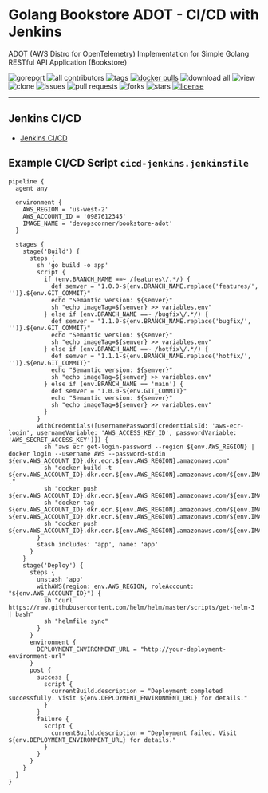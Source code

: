 # Golang Bookstore ADOT - CI/CD with Jenkins

ADOT (AWS Distro for OpenTelemetry) Implementation for Simple Golang RESTful API Application (Bookstore)

![goreport](https://goreportcard.com/badge/github.com/devopscorner/golang-adot/src)
![all contributors](https://img.shields.io/github/contributors/devopscorner/golang-adot)
![tags](https://img.shields.io/github/v/tag/devopscorner/golang-adot?sort=semver)
[![docker pulls](https://img.shields.io/docker/pulls/devopscorner/bookstore-adot.svg)](https://hub.docker.com/r/devopscorner/bookstore-adot/)
![download all](https://img.shields.io/github/downloads/devopscorner/golang-adot/total.svg)
![view](https://views.whatilearened.today/views/github/devopscorner/golang-adot.svg)
![clone](https://img.shields.io/badge/dynamic/json?color=success&label=clone&query=count&url=https://github.com/devopscorner/golang-adot/blob/master/clone.json?raw=True&logo=github)
![issues](https://img.shields.io/github/issues/devopscorner/golang-adot)
![pull requests](https://img.shields.io/github/issues-pr/devopscorner/golang-adot)
![forks](https://img.shields.io/github/forks/devopscorner/golang-adot)
![stars](https://img.shields.io/github/stars/devopscorner/golang-adot)
[![license](https://img.shields.io/github/license/devopscorner/golang-adot)](https://img.shields.io/github/license/devopscorner/golang-adot)

---

## Jenkins CI/CD

- [Jenkins CI/CD](../.jenkins/jenkins-cicd.jenkinsfile)

## Example CI/CD Script `cicd-jenkins.jenkinsfile`

```
pipeline {
  agent any

  environment {
    AWS_REGION = 'us-west-2'
    AWS_ACCOUNT_ID = '0987612345'
    IMAGE_NAME = 'devopscorner/bookstore-adot'
  }

  stages {
    stage('Build') {
      steps {
        sh 'go build -o app'
        script {
          if (env.BRANCH_NAME ==~ /features\/.*/) {
            def semver = "1.0.0-${env.BRANCH_NAME.replace('features/', '')}.${env.GIT_COMMIT}"
            echo "Semantic version: ${semver}"
            sh "echo imageTag=${semver} >> variables.env"
          } else if (env.BRANCH_NAME ==~ /bugfix\/.*/) {
            def semver = "1.1.0-${env.BRANCH_NAME.replace('bugfix/', '')}.${env.GIT_COMMIT}"
            echo "Semantic version: ${semver}"
            sh "echo imageTag=${semver} >> variables.env"
          } else if (env.BRANCH_NAME ==~ /hotfix\/.*/) {
            def semver = "1.1.1-${env.BRANCH_NAME.replace('hotfix/', '')}.${env.GIT_COMMIT}"
            echo "Semantic version: ${semver}"
            sh "echo imageTag=${semver} >> variables.env"
          } else if (env.BRANCH_NAME == 'main') {
            def semver = "1.0.0-${env.GIT_COMMIT}"
            echo "Semantic version: ${semver}"
            sh "echo imageTag=${semver} >> variables.env"
          }
        }
        withCredentials([usernamePassword(credentialsId: 'aws-ecr-login', usernameVariable: 'AWS_ACCESS_KEY_ID', passwordVariable: 'AWS_SECRET_ACCESS_KEY')]) {
          sh "aws ecr get-login-password --region ${env.AWS_REGION} | docker login --username AWS --password-stdin ${env.AWS_ACCOUNT_ID}.dkr.ecr.${env.AWS_REGION}.amazonaws.com"
          sh "docker build -t ${env.AWS_ACCOUNT_ID}.dkr.ecr.${env.AWS_REGION}.amazonaws.com/${env.IMAGE_NAME}:${imageTag} ."
          sh "docker push ${env.AWS_ACCOUNT_ID}.dkr.ecr.${env.AWS_REGION}.amazonaws.com/${env.IMAGE_NAME}:${imageTag}"
          sh "docker tag ${env.AWS_ACCOUNT_ID}.dkr.ecr.${env.AWS_REGION}.amazonaws.com/${env.IMAGE_NAME}:${imageTag} ${env.AWS_ACCOUNT_ID}.dkr.ecr.${env.AWS_REGION}.amazonaws.com/${env.IMAGE_NAME}:latest"
          sh "docker push ${env.AWS_ACCOUNT_ID}.dkr.ecr.${env.AWS_REGION}.amazonaws.com/${env.IMAGE_NAME}:latest"
        }
        stash includes: 'app', name: 'app'
      }
    }
    stage('Deploy') {
      steps {
        unstash 'app'
        withAWS(region: env.AWS_REGION, roleAccount: "${env.AWS_ACCOUNT_ID}") {
          sh "curl https://raw.githubusercontent.com/helm/helm/master/scripts/get-helm-3 | bash"
          sh "helmfile sync"
        }
      }
      environment {
        DEPLOYMENT_ENVIRONMENT_URL = "http://your-deployment-environment-url"
      }
      post {
        success {
          script {
            currentBuild.description = "Deployment completed successfully. Visit ${env.DEPLOYMENT_ENVIRONMENT_URL} for details."
          }
        }
        failure {
          script {
            currentBuild.description = "Deployment failed. Visit ${env.DEPLOYMENT_ENVIRONMENT_URL} for details."
          }
        }
      }
    }
  }
}
```